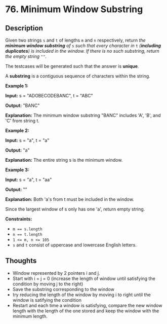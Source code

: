 # 76. Minimum Window Substring

## Description

Given two strings `s` and `t` of lengths `m` and `n` respectively, return *the **minimum window substring** of* `s` *such that every character in* `t` *(**including duplicates**) is included in the window. If there is no such substring*_, return the empty string_ `""`*.*

The testcases will be generated such that the answer is **unique**.

A **substring** is a contiguous sequence of characters within the string.

**Example 1:**

**Input:** s = "ADOBECODEBANC", t = "ABC"

**Output:** "BANC"

**Explanation:** The minimum window substring "BANC" includes 'A', 'B', and 'C' from string t.

**Example 2:**

**Input:** s = "a", t = "a"

**Output:** "a"

**Explanation:** The entire string s is the minimum window.

**Example 3:**

**Input:** s = "a", t = "aa"

**Output:** ""

**Explanation:** Both 'a's from t must be included in the window.

Since the largest window of s only has one 'a', return empty string.

**Constraints:**

- `m == s.length`
- `n == t.length`
- `1 <= m, n <= 105`
- `s` and `t` consist of uppercase and lowercase English letters.

## Thoughts

- Window represented by 2 pointers i and j.
- Start with i = j = 0 (increase the length of window until satisfying the condition by moving j to the right)
- Save the substring corresponding to the window
- try reducing the length of the window by moving i to right until the window is satifying the condition
- Restart and each time a window is satisfying, compare the new window length with the length of the one stored and keep the window with the minimum length.

